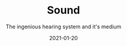 ---
title: Sound
subtitle: The ingenious hearing system and it's medium
tags: theory
list: sound
cover: theory/sound.svg
date: 2021-01-20
links:
  - url: https://sethares.engr.wisc.edu/consemi.html
    title: Calculations of the dissonant curves
  - url: https://www.juliabloggers.com/consonant-triads/
    title: Python formulas for dissonance curves
---